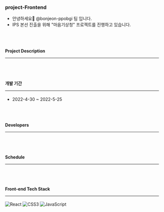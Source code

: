 ### project-Frontend

* 안녕하세요👋 @bonjeon-ppobgi 팀 입니다.
* IPS 본선 진출을 위해 "마음기상청" 프로젝트를 진행하고 있습니다.

<br><br>  
#### Project Description <hr/>

<br><br>

#### 개발 기간 <hr/>
* 2022-4-30 ~ 2022-5-25

<br><br>

#### Developers <hr/>

<br><br>

#### Schedule <hr/>

<br><br>

#### Front-end Tech Stack <hr/>
![React](https://img.shields.io/badge/react-%2320232a.svg?style=for-the-badge&logo=react&logoColor=%2361DAFB)
![CSS3](https://img.shields.io/badge/css3-%231572B6.svg?style=for-the-badge&logo=css3&logoColor=white)
![JavaScript](https://img.shields.io/badge/javascript-%23323330.svg?style=for-the-badge&logo=javascript&logoColor=%23F7DF1E)
